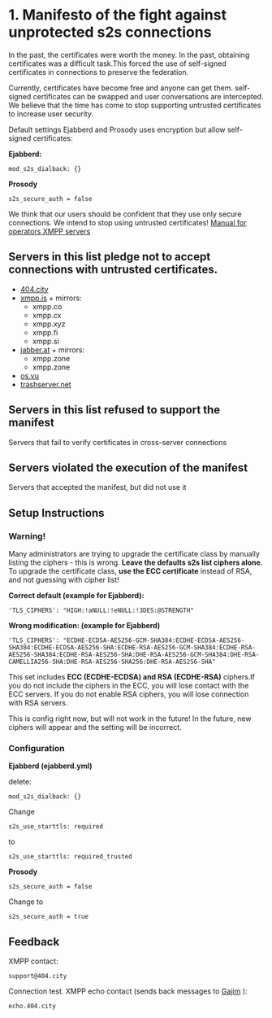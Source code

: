 
# 1. Manifesto of the fight against unprotected s2s connections

In the past, the certificates were worth the money. In the past, obtaining certificates was a difficult task.This forced the use of self-signed certificates in connections to preserve the federation.

Currently, certificates have become free and anyone can get them. self-signed certificates can be swapped and user conversations are intercepted. We believe that the time has come to stop supporting untrusted certificates to increase user security.

Default settings Ejabberd and Prosody uses encryption but allow self-signed certificates:

**Ejabberd:**
```
mod_s2s_dialback: {}

```
**Prosody**
```
s2s_secure_auth = false
```
We think that our users should be confident that they use only secure connections. We intend to stop using untrusted certificates! [Manual for operators XMPP servers](https://github.com/E-404/Manifestos/blob/master/1.md#setup-instructions)


## Servers in this list pledge not to accept connections with untrusted certificates.

+ [404.city](https://404.city)
+ [xmpp.is](https://xmpp.is) + mirrors:
  + xmpp.co
  + xmpp.cx
  + xmpp.xyz
  + xmpp.fi
  + xmpp.si  
+ [jabber.at](https://jabber.at) + mirrors:
  + xmpp.zone
  + xmpp.zone
+ [os.vu](https://os.vu)
+ [trashserver.net](https://trashserver.net)


## Servers in this list refused to support the manifest

Servers that fail to verify certificates in cross-server connections

## Servers violated the execution of the manifest

Servers that accepted the manifest, but did not use it


## Setup Instructions


### Warning! 
Many administrators are trying to upgrade the certificate class by manually listing the ciphers - this is wrong. **Leave the defaults s2s list ciphers alone**. To upgrade the certificate class, **use the ECC certificate** instead of RSA, and not guessing with cipher list!


**Correct default (example for Ejabberd):**
```
'TLS_CIPHERS': "HIGH:!aNULL:!eNULL:!3DES:@STRENGTH"
```
**Wrong modification: (example for Ejabberd)**
 ```
 'TLS_CIPHERS': "ECDHE-ECDSA-AES256-GCM-SHA384:ECDHE-ECDSA-AES256-SHA384:ECDHE-ECDSA-AES256-SHA:ECDHE-RSA-AES256-GCM-SHA384:ECDHE-RSA-AES256-SHA384:ECDHE-RSA-AES256-SHA:DHE-RSA-AES256-GCM-SHA384:DHE-RSA-CAMELLIA256-SHA:DHE-RSA-AES256-SHA256:DHE-RSA-AES256-SHA"

```
This set includes **ECC (ECDHE-ECDSA) and RSA (ECDHE-RSA)** ciphers.If you do not include the ciphers in the ECC, you will lose contact with the ECC servers. If you do not enable RSA ciphers, you will lose connection with RSA servers. 

This is config right now, but will not work in the future! In the future, new ciphers will appear and the setting will be incorrect. 

### Configuration

**Ejabberd (ejabberd.yml)**

delete:
```
mod_s2s_dialback: {}
```
Change
```
s2s_use_starttls: required
```
to
```
s2s_use_starttls: required_trusted
```


**Prosody**

```
s2s_secure_auth = false
```
Change to
```
s2s_secure_auth = true
```
## Feedback

XMPP contact: 
```
support@404.city
```
Connection test. XMPP echo contact (sends back messages to [Gajim](https://gajim.org) ): 
```
echo.404.city
```
